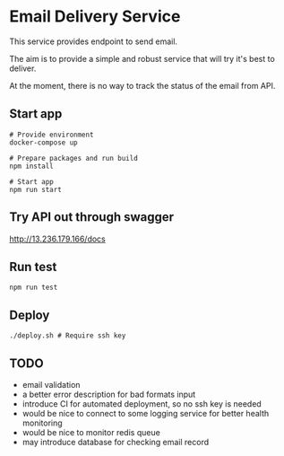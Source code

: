 # Email Delivery Service

This service provides endpoint to send email.

The aim is to provide a simple and robust service that will try it's best to deliver.

At the moment, there is no way to track the status of the email from API.

## Start app
```
# Provide environment
docker-compose up

# Prepare packages and run build
npm install

# Start app
npm run start
```

## Try API out through swagger
http://13.236.179.166/docs

## Run test
```
npm run test
```

## Deploy
```
./deploy.sh # Require ssh key
```

## TODO
- email validation
- a better error description for bad formats input
- introduce CI for automated deployment, so no ssh key is needed
- would be nice to connect to some logging service for better health monitoring
- would be nice to monitor redis queue
- may introduce database for checking email record
